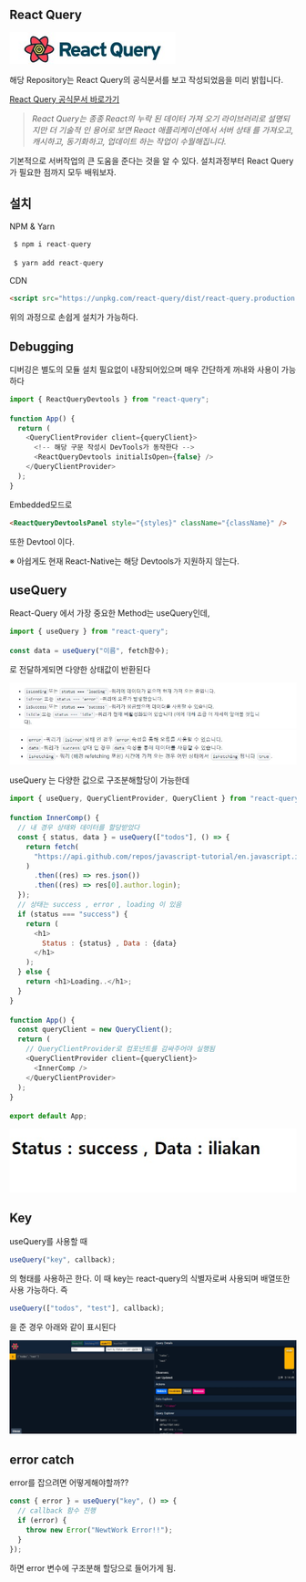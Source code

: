 ## React Query

<img src="gitImages\React_Query_Logo.jpg">

해당 Repository는 React Query의 공식문서를 보고 작성되었음을 미리 밝힙니다.

<a href="https://react-query.tanstack.com/overview">React Query 공식문서 바로가기</a>

<blockquote cite="https://react-query.tanstack.com/overview"><i>
React Query는 종종 React의 누락 된 데이터 가져 오기 라이브러리로 설명되지만 더 기술적 인 용어로 보면 React 애플리케이션에서 서버 상태 를 가져오고, 캐시하고, 동기화하고, 업데이트 하는 작업이 수월해집니다.</i></blockquote>

기본적으로 서버작업의 큰 도움을 준다는 것을 알 수 있다. 설치과정부터 React Query가 필요한 점까지 모두 배워보자.

## 설치

NPM & Yarn

```javascript
 $ npm i react-query

 $ yarn add react-query
```

CDN

```html
<script src="https://unpkg.com/react-query/dist/react-query.production.min.js"></script>
```

위의 과정으로 손쉽게 설치가 가능하다.

## Debugging

디버깅은 별도의 모듈 설치 필요없이 내장되어있으며 매우 간단하게 꺼내와 사용이 가능하다

```javascript
import { ReactQueryDevtools } from "react-query";

function App() {
  return (
    <QueryClientProvider client={queryClient}>
      <!-- 해당 구문 작성시 DevTools가 동작한다 -->
      <ReactQueryDevtools initialIsOpen={false} />
    </QueryClientProvider>
  );
}
```

Embedded모드로

```html
<ReactQueryDevtoolsPanel style="{styles}" className="{className}" />
```

또한 Devtool 이다.

※ 아쉽게도 현재 React-Native는 해당 Devtools가 지원하지 않는다.

## useQuery

React-Query 에서 가장 중요한 Method는 useQuery인데,

```javascript
import { useQuery } from "react-query";

const data = useQuery("이름", fetch함수);
```

로 전달하게되면 다양한 상태값이 반환된다

<img src="gitImages\State.jpg">
<img src="gitImages\Return_Data.jpg">

useQuery 는 다양한 값으로 구조분해할당이 가능한데

```javascript
import { useQuery, QueryClientProvider, QueryClient } from "react-query";

function InnerComp() {
  // 내 경우 상태와 데이터를 할당받았다
  const { status, data } = useQuery(["todos"], () => {
    return fetch(
      "https://api.github.com/repos/javascript-tutorial/en.javascript.info/commits"
    )
      .then((res) => res.json())
      .then((res) => res[0].author.login);
  });
  // 상태는 success , error , loading 이 있음
  if (status === "success") {
    return (
      <h1>
        Status : {status} , Data : {data}
      </h1>
    );
  } else {
    return <h1>Loading..</h1>;
  }
}

function App() {
  const queryClient = new QueryClient();
  return (
    // QueryClientProvider로 컴포넌트를 감싸주어야 실행됨
    <QueryClientProvider client={queryClient}>
      <InnerComp />
    </QueryClientProvider>
  );
}

export default App;
```

<img src="gitImages\Fetch_Success.jpg" />

## Key

useQuery를 사용할 때

```javascript
useQuery("key", callback);
```

의 형태를 사용하곤 한다. 이 때
key는 react-query의 식별자로써 사용되며 배열또한 사용 가능하다. 즉

```javascript
useQuery(["todos", "test"], callback);
```

을 준 경우 아래와 같이 표시된다

<img src="gitImages\DevState.jpg">

## error catch

error를 잡으려면 어떻게해야할까??

```javascript
const { error } = useQuery("key", () => {
  // callback 함수 진행
  if (error) {
    throw new Error("NewtWork Error!!");
  }
});
```

하면 error 변수에 구조분해 할당으로 들어가게 됨.
